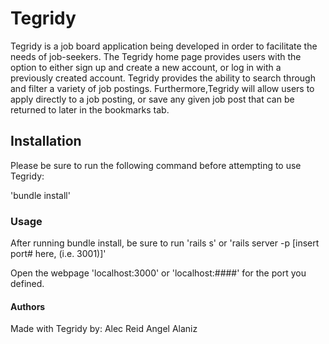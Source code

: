 # Tegridy

Tegridy is a job board application being developed in order to facilitate the needs of job-seekers. The Tegridy home page provides users with the option to either sign up and create a new account, or log in with a previously created account. Tegridy provides the ability to search through and filter a variety of job postings. Furthermore,Tegridy will allow users to apply directly to a job posting, or save any given job post that can be returned to later in the bookmarks tab.

## Installation

Please be sure to run the following command before attempting to use Tegridy:

'bundle install'

### Usage

After running bundle install, be sure to run 'rails s' or 'rails server -p [insert port# here, (i.e. 3001)]'

Open the webpage 'localhost:3000' or 'localhost:####' for the port you defined.

#### Authors

Made with Tegridy by:
Alec Reid
Angel Alaniz